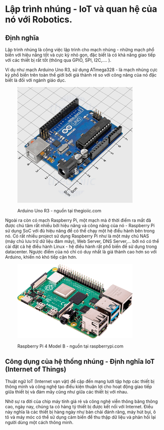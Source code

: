 # Lập trình nhúng - IoT và quan hệ của nó với Robotics.

## Định nghĩa

Lập trình nhúng là công việc lập trình cho mạch nhúng - những mạch phổ biến với hiệu năng tốt và cực kỳ nhỏ gọn, đặc biết là có khả năng giao tiếp với các thiết bị rất tốt (thông qua GPIO, SPI, I2C,.... ).&#x20;

Ví dụ như mạch Arduino Uno R3, sử dụng ATmega328 - là mạch nhúng cực kỳ phổ biến trên toàn thế giới bởi giá thành rẻ so với công năng của nó đặc biết là đối với ngành giáo dục.&#x20;

<figure><img src="../../.gitbook/assets/43411.jpg" alt="" width="375"><figcaption><p>Arduino Uno R3 - nguồn tại thegioiic.com</p></figcaption></figure>

Ngoài ra còn có mạch Raspberry Pi, một mạch mà ở thời điểm ra mắt đã được chú tâm rất nhiều bởi hiệu năng và công năng của nó - Raspberry Pi sử dụng SoC với đủ hiệu năng để có thể chạy một hệ điều hành bên trong nó. Có rất nhiều project sử dụng Raspberry Pi như là một máy chủ NAS (máy chủ lưu trữ dữ liệu đám mây), Web Server, DNS Server,... bởi nó có thể cài đặt cả hệ điều hành Linux - hệ điều hành rất phổ biến để sử dụng trong datacenter. Ngược điểm của nó chỉ có duy nhất là giá thành cao hơn so với Arduino, khiến nó khó tiếp cận hơn.

<figure><img src="../../.gitbook/assets/raspberry_pi_4-cover.png" alt="" width="375"><figcaption><p>Raspberry Pi 4 Model B - nguồn tại raspberrypi.com</p></figcaption></figure>

## Công dụng của hệ thống nhúng - Định nghĩa IoT (Internet of Things)

Thuật ngữ IoT (Internet vạn vật) đề cập đến mạng lưới tập hợp các thiết bị thông minh và công nghệ tạo điều kiện thuận lợi cho hoạt động giao tiếp giữa thiết bị và đám mây cũng như giữa các thiết bị với nhau.&#x20;

Nhờ sự ra đời của chip máy tính giá rẻ và công nghệ viễn thông băng thông cao, ngày nay, chúng ta có hàng tỷ thiết bị được kết nối với Internet. Điều này nghĩa là các thiết bị hàng ngày như bàn chải đánh răng, máy hút bụi, ô tô và máy móc có thể sử dụng cảm biến để thu thập dữ liệu và phản hồi lại người dùng một cách thông minh.

